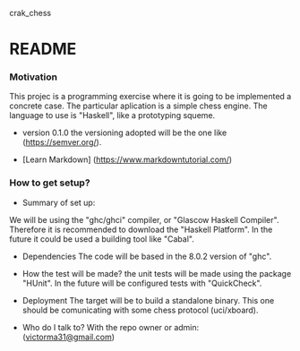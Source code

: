 crak_chess
# README #

### Motivation ###
This projec is a programming exercise where it is going to be
implemented a concrete case. The particular aplication is a simple
chess engine. The language to use is "Haskell", like a prototyping
squeme.

* version 0.1.0
the versioning adopted will be the one like (https://semver.org/).

* [Learn Markdown] (https://www.markdowntutorial.com/)

### How to get setup? ###

* Summary of set up:

We will be using the "ghc/ghci" compiler, or "Glascow Haskell
Compiler". Therefore it is recommended to download the "Haskell
Platform". In the future it could be used a building tool like "Cabal".

* Dependencies
The code will be based in the 8.0.2 version of "ghc".

* How the test will be made?
the unit tests will be made using the package "HUnit". In the future
will be configured tests with "QuickCheck".

* Deployment
The target will be to build a standalone binary. This one should be
comunicating with some chess protocol (uci/xboard). 

* Who do I talk to?
With the repo owner or admin:
(victorma31@gmail.com)

